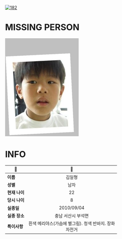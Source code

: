 [![182](https://img.shields.io/badge/%EC%8B%A4%EC%A2%85%EC%8B%A0%EA%B3%A0%EB%8A%94%20%EA%B5%AD%EB%B2%88%EC%97%86%EC%9D%B4-182-blue)](http://safe182.go.kr/index.do)

# MISSING PERSON

<img src="./missing_person.jpg">

# INFO

|🔑|💎|
|--|:--:|
|**이름**|김일형|
|**성별**|남자|
|**현재 나이**|22|
|**당시 나이**|8|
|**실종일**|2010/09/04|
|**실종 장소**|충남 서산시 부석면 |
|**특이사항**|흰색 메리야스(가슴에 별그림). 청색 반바지. 장화</br>자전거|
